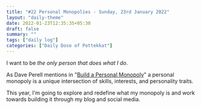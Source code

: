 ```yaml
---
title: "#22 Personal Monopolies - Sunday, 23rd January 2022"
layout: "daily-theme"
date: 2022-01-23T12:35:35+05:30
draft: false
summary: ""
tags: ["daily log"]
categories: ["Daily Dose of Pottekkat"]
---
```


I want to be _the only person that does what I do_.

As Dave Perell mentions in "[Build a Personal Monopoly](https://perell.com/note/build-a-personal-monopoly/)" a personal monopoly is a unique intersection of skills, interests, and personality traits.

This year, I'm going to explore and redefine what my monopoly is and work towards building it through my blog and social media.